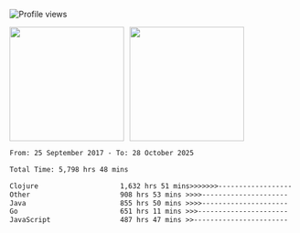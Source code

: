 ![Profile views](https://komarev.com/ghpvc/?username=liuchong)

<!-- ![GitHub stats](https://github-readme-stats.vercel.app/api?username=liuchong&show_icons=true) -->

<div style="display: flex; gap: 10px; align-items: center;">
  <img style="height: 200px;" src="https://github-readme-stats.vercel.app/api?username=liuchong&show_icons=true" />
  <img style="height: 200px;" src="https://github-readme-stats.vercel.app/api/top-langs/?username=liuchong&size_weight=0.5&count_weight=0.5&langs_count=6&hide=css,lua,html&layout=compact" />
</div>

<!-- <img src="https://cr-skills-chart-widget.azurewebsites.net/api/api?username=liuchong&skills=Java,JavaScript,Python,Go,Rust,Zig&show-other-skills=true"/> -->

<!--START_SECTION:waka-->

```txt
From: 25 September 2017 - To: 28 October 2025

Total Time: 5,798 hrs 48 mins

Clojure                    1,632 hrs 51 mins>>>>>>>------------------   28.16 %
Other                      908 hrs 53 mins >>>>---------------------   15.67 %
Java                       855 hrs 50 mins >>>>---------------------   14.76 %
Go                         651 hrs 11 mins >>>----------------------   11.23 %
JavaScript                 487 hrs 47 mins >>-----------------------   08.41 %
```

<!--END_SECTION:waka-->
